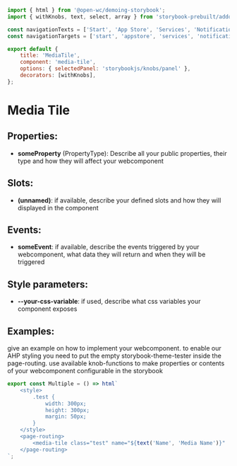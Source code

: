 ```js script
import { html } from '@open-wc/demoing-storybook';
import { withKnobs, text, select, array } from 'storybook-prebuilt/addon-knobs';

const navigationTexts = ['Start', 'App Store', 'Services', 'Notifications', 'Help'];
const navigationTargets = ['start', 'appstore', 'services', 'notifications', 'help'];

export default {
    title: 'MediaTile',
    component: 'media-tile',
    options: { selectedPanel: 'storybookjs/knobs/panel' },
    decorators: [withKnobs],
};
```

# Media Tile

## Properties:

-   **someProperty** (PropertyType): Describe all your public properties, their type and how they will affect your webcomponent

## Slots:

-   **(unnamed)**: if available, describe your defined slots and how they will displayed in the component

## Events:

-   **someEvent**: if available, describe the events triggered by your webcomponent, what data they will return and when they will be triggered

## Style parameters:

-   **--your-css-variable**: if used, describe what css variables your component exposes

## Examples:

give an example on how to implement your webcomponent. to enable our AHP styling you need to put the empty storybook-theme-tester inside the page-routing.
use available knob-functions to make properties or contents of your webcomponent configurable in the storybook

```js preview-story
export const Multiple = () => html`
    <style>
        .test {
            width: 300px;
            height: 300px;
            margin: 50px;
        }
    </style>
    <page-routing>
        <media-tile class="test" name="${text('Name', 'Media Name')}" .genres="${array('Genres', ['GenreA', 'GenreB'])}"> </media-tile>
    </page-routing>
`;
```
